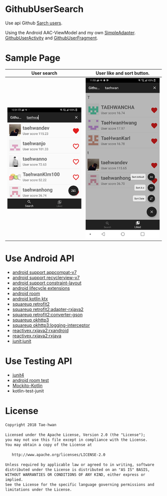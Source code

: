 # GithubUserSearch

Use api Github [Sarch users](https://developer.github.com/v3/search/#search-users).

Using the Android AAC-ViewModel and my own [SimpleAdapter](https://github.com/taehwandev/GithubUserSearch/tree/master/baseadapter).
[GithubUserActivity](https://github.com/taehwandev/GithubUserSearch/blob/master/app/src/main/java/tech/thdev/githubusersearch/view/github/GithubUserActivity.kt) and [GithubUserFragment](https://github.com/taehwandev/GithubUserSearch/blob/master/app/src/main/java/tech/thdev/githubusersearch/view/github/GithubUserFragment.kt).

# Sample Page

| User search | User like and sort button. |
|:----------: | :----------: |
| ![main](images/search_page.png)  | ![detail](images/like_page.png) |

# Use Android API

- <a href="https://developer.android.com/topic/libraries/support-library/packages#v7-appcompat">android support appcompat-v7</a>
- <a href="https://developer.android.com/topic/libraries/support-library/packages#v7-recyclerview">android support recyclerview-v7</a>
- [android support constraint-layout](https://developer.android.com/training/constraint-layout/)
- [android lifecycle extensions](https://developer.android.com/topic/libraries/architecture/adding-components)
- <a href="https://developer.android.com/topic/libraries/architecture/adding-components#room">android room</a>
- [android kotlin ktx](https://developer.android.com/kotlin/ktx)
- [squareup retrofit2](http://square.github.io/retrofit/)
- [squareup retrofit2:adapter-rxjava2](https://github.com/square/retrofit/tree/master/retrofit-adapters/rxjava2)
- [squareup retrofit2:converter-gson](https://github.com/square/retrofit/tree/master/retrofit-converters/gson)
- [squareup okhttp3](https://github.com/square/okhttp)
- [squareup okhttp3:logging-interceptor](https://github.com/square/okhttp/tree/master/okhttp-logging-interceptor)
- [reactivex.rxjava2:rxandroid](https://github.com/ReactiveX/RxAndroid)
- [reactivex.rxjava2:rxjava](https://github.com/ReactiveX/RxJava)
- [junit:junit](https://developer.android.com/training/testing/junit-rules)

# Use Testing API

- [junit4](https://developer.android.com/training/testing/junit-rules)
- <a href="https://developer.android.com/topic/libraries/architecture/adding-components#room">android room test</a>
- [Mockito-Kotlin](https://github.com/nhaarman/mockito-kotlin)
- kotlin-test-junit


# License

```
Copyright 2018 Tae-hwan

Licensed under the Apache License, Version 2.0 (the "License");
you may not use this file except in compliance with the License.
You may obtain a copy of the License at

   http://www.apache.org/licenses/LICENSE-2.0

Unless required by applicable law or agreed to in writing, software
distributed under the License is distributed on an "AS IS" BASIS,
WITHOUT WARRANTIES OR CONDITIONS OF ANY KIND, either express or implied.
See the License for the specific language governing permissions and
limitations under the License.
```
